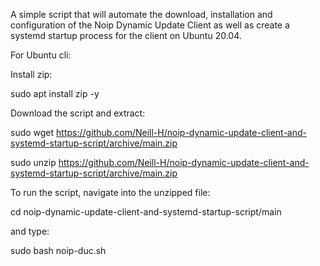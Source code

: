 A simple script that will automate the download, installation and configuration of the Noip Dynamic Update Client as well as create a systemd startup process for the client on Ubuntu 20.04.




For Ubuntu cli:

Install zip:

  sudo apt install zip -y

Download the script and extract:

  sudo wget https://github.com/Neill-H/noip-dynamic-update-client-and-systemd-startup-script/archive/main.zip 

  sudo unzip https://github.com/Neill-H/noip-dynamic-update-client-and-systemd-startup-script/archive/main.zip

To run the script, navigate into the unzipped file:

  cd noip-dynamic-update-client-and-systemd-startup-script/main

and type:

  sudo bash noip-duc.sh
